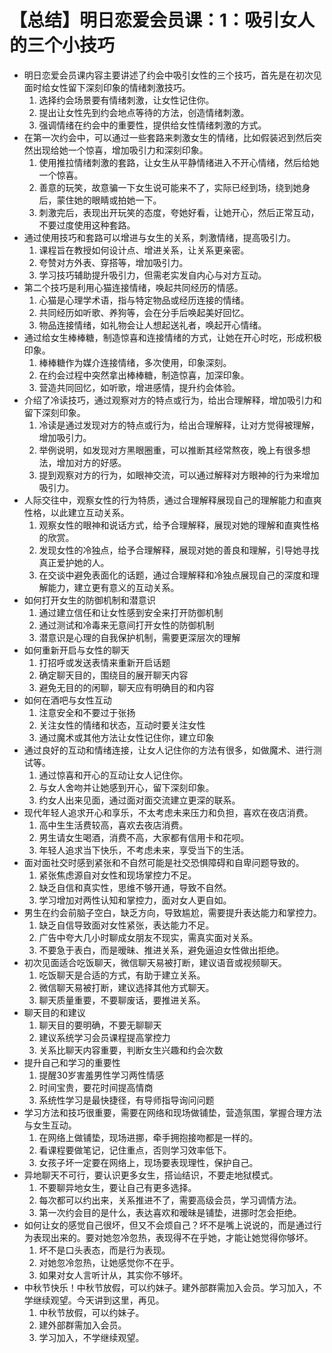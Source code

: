 # 【总结】明日恋爱会员课：1：吸引女人的三个小技巧

-   明日恋爱会员课内容主要讲述了约会中吸引女性的三个技巧，首先是在初次见面时给女性留下深刻印象的情绪刺激技巧。
    1.  选择约会场景要有情绪刺激，让女性记住你。
    2.  提出让女性先到约会地点等待的方法，创造情绪刺激。
    3.  强调情绪在约会中的重要性，提供给女性情绪刺激的方式。
-   在第一次约会中，可以通过一些套路来刺激女生的情绪，比如假装迟到然后突然出现给她一个惊喜，增加吸引力和深刻印象。
    1.  使用推拉情绪刺激的套路，让女生从平静情绪进入不开心情绪，然后给她一个惊喜。
    2.  善意的玩笑，故意骗一下女生说可能来不了，实际已经到场，绕到她身后，蒙住她的眼睛或拍她一下。
    3.  刺激完后，表现出开玩笑的态度，夸她好看，让她开心，然后正常互动，不要过度使用这种套路。
-   通过使用技巧和套路可以增进与女生的关系，刺激情绪，提高吸引力。
    1.  课程旨在教授如何设计点、增进关系，让关系更亲密。
    2.  夸赞对方外表、穿搭等，增加吸引力。
    3.  学习技巧辅助提升吸引力，但需老实发自内心与对方互动。
-   第二个技巧是利用心猫连接情绪，唤起共同经历的情感。
    1.  心猫是心理学术语，指与特定物品或经历连接的情绪。
    2.  共同经历如听歌、养狗等，会在分手后唤起美好回忆。
    3.  物品连接情绪，如礼物会让人想起送礼者，唤起开心情绪。
-   通过给女生棒棒糖，制造惊喜和连接情绪的方式，让她在开心时吃，形成积极印象。
    1.  棒棒糖作为媒介连接情绪，多次使用，印象深刻。
    2.  在约会过程中突然拿出棒棒糖，制造惊喜，加深印象。
    3.  营造共同回忆，如听歌，增进感情，提升约会体验。
-   介绍了冷读技巧，通过观察对方的特点或行为，给出合理解释，增加吸引力和留下深刻印象。
    1.  冷读是通过发现对方的特点或行为，给出合理解释，让对方觉得被理解，增加吸引力。
    2.  举例说明，如发现对方黑眼圈重，可以推断其经常熬夜，晚上有很多想法，增加对方的好感。
    3.  提到观察对方的行为，如眼神交流，可以通过解释对方眼神的行为来增加吸引力。
-   人际交往中，观察女性的行为特质，通过合理解释展现自己的理解能力和直爽性格，以此建立互动关系。
    1.  观察女性的眼神和说话方式，给予合理解释，展现对她的理解和直爽性格的欣赏。
    2.  发现女性的冷独点，给予合理解释，展现对她的善良和理解，引导她寻找真正爱护她的人。
    3.  在交谈中避免表面化的话题，通过合理解释和冷独点展现自己的深度和理解能力，建立更有意义的互动关系。
-   如何打开女生的防御机制和潜意识
    1.  通过建立信任和让女性感到安全来打开防御机制
    2.  通过测试和冷毒来无意间打开女性的防御机制
    3.  潜意识是心理的自我保护机制，需要更深层次的理解
-   如何重新开启与女性的聊天
    1.  打招呼或发送表情来重新开启话题
    2.  确定聊天目的，围绕目的展开聊天内容
    3.  避免无目的的闲聊，聊天应有明确目的和内容
-   如何在酒吧与女性互动
    1.  注意安全和不要过于张扬
    2.  关注女性的情绪和状态，互动时要关注女性
    3.  通过魔术或其他方法让女性记住你，建立印象
-   通过良好的互动和情绪连接，让女人记住你的方法有很多，如做魔术、进行测试等。
    1.  通过惊喜和开心的互动让女人记住你。
    2.  与女人舍吻并让她感到开心，留下深刻印象。
    3.  约女人出来见面，通过面对面交流建立更深的联系。
-   现代年轻人追求开心和享乐，不太考虑未来压力和负担，喜欢在夜店消费。
    1.  高中生生活费较高，喜欢去夜店消费。
    2.  男生请女生喝酒，消费不高，大家都有信用卡和花呗。
    3.  年轻人追求当下快乐，不考虑未来，享受当下的生活。
-   面对面社交时感到紧张和不自然可能是社交恐惧障碍和自卑问题导致的。
    1.  紧张焦虑源自对女性和现场掌控力不足。
    2.  缺乏自信和真实性，思维不够开通，导致不自然。
    3.  学习增加对两性认知和掌控力，面对女人更自如。
-   男生在约会前脑子空白，缺乏方向，导致尴尬，需要提升表达能力和掌控力。
    1.  缺乏自信导致面对女性紧张，表达能力不足。
    2.  广告中夸大几小时聊成女朋友不现实，需真实面对关系。
    3.  不要急于表白，而是暧昧、推进关系，避免逼迫女性做出拒绝。
-   初次见面适合吃饭聊天，微信聊天易被打断，建议语音或视频聊天。
    1.  吃饭聊天是合适的方式，有助于建立关系。
    2.  微信聊天易被打断，建议选择其他方式聊天。
    3.  聊天质量重要，不要聊废话，要推进关系。
-   聊天目的和建议
    1.  聊天目的要明确，不要无聊聊天
    2.  建议系统学习会员课程提高掌控力
    3.  关系比聊天内容重要，判断女生兴趣和约会次数
-   提升自己和学习的重要性
    1.  提醒30岁害羞男性学习两性情感
    2.  时间宝贵，要花时间提高情商
    3.  系统性学习是最快捷径，有导师指导询问问题
-   学习方法和技巧很重要，需要在网络和现场做铺垫，营造氛围，掌握合理方法与女生互动。
    1.  在网络上做铺垫，现场进挪，牵手拥抱接吻都是一样的。
    2.  看课程要做笔记，记住重点，否则学习效率低下。
    3.  女孩子坏一定要在网络上，现场要表现理性，保护自己。
-   异地聊天不可行，要认识更多女生，搭讪结识，不要走地狱模式。
    1.  不要聊异地女生，要让自己有更多选择。
    2.  每次都可以约出来，关系推进不了，需要高级会员，学习调情方法。
    3.  第一次约会目的是什么，表达喜欢和暧昧是铺垫，进挪时怎会拒绝。
-   如何让女的感觉自己很坏，但又不会烦自己？坏不是嘴上说说的，而是通过行为表现出来的。要对她忽冷忽热，表现得不在乎她，才能让她觉得你够坏。
    1.  坏不是口头表态，而是行为表现。
    2.  对她忽冷忽热，让她感觉你不在乎。
    3.  如果对女人言听计从，其实你不够坏。
-   中秋节快乐！中秋节放假，可以约妹子。建外部群需加入会员。学习加入，不学继续观望。今天讲到这里，再见。
    1.  中秋节放假，可以约妹子。
    2.  建外部群需加入会员。
    3.  学习加入，不学继续观望。